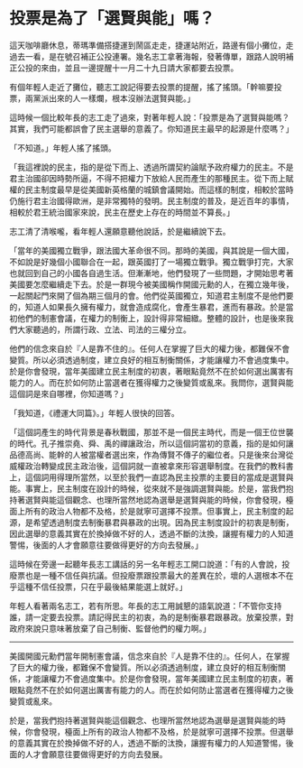 # 投票是為了「選賢與能」嗎？

這天咖啡廳休息，蒂瑪準備搭捷運到鬧區走走，捷運站附近，路邊有個小攤位，走過去一看，是在號召補正公投連署。幾名志工拿著海報，發著傳單，跟路人說明補正公投的來由，並且一邊提醒十一月二十九日請大家都要去投票。

有個年輕人走近了攤位，聽志工說記得要去投票的提醒，搖了搖頭。「幹嘛要投票，兩黨派出來的人一樣爛，根本沒辦法選賢與能。」

這時候一個比較年長的志工走了過來，對著年輕人說：「投票是為了選賢與能嗎？其實，我們可能都誤會了民主選舉的意義了。你知道民主最早的起源是什麼嗎？」

「不知道。」年輕人搖了搖頭。

「我這裡說的民主，指的是從下而上、透過所謂契約論賦予政府權力的民主。不是君主治國卻因時勢所逼，不得不把權力下放給人民而產生的那種民主。從下而上賦權的民主制度最早是從美國新英格蘭的城鎮會議開始。而這樣的制度，相較於當時仍施行君主治國得歐洲，是非常獨特的發明。民主制度的普及，是近百年的事情，相較於君王統治國家來說，民主在歷史上存在的時間並不算長。」

志工清了清喉嚨，看年輕人還願意聽他說話，於是繼續說下去。

「當年的美國獨立戰爭，跟法國大革命很不同。那時的美國，與其說是一個大國，不如說是好幾個小國聯合在一起，跟英國打了一場獨立戰爭。獨立戰爭打完，大家也就回到自己的小國各自過生活。但漸漸地，他們發現了一些問題，才開始思考著美國要怎麼繼續走下去。於是一群現今被美國稱作開國元勳的人，在獨立幾年後，一起關起門來開了個為期三個月的會。他們從英國獨立，知道君主制度不是他們要的，知道人如果長久擁有權力，就會造成腐化，會產生暴君，進而有暴政。於是當初他們的制憲會議，在權力的制衡上，設計得非常細緻。整體的設計，也是後來我們大家聽過的，所謂行政、立法、司法的三權分立。

他們的信念來自於『人是靠不住的』。任何人在掌握了巨大的權力後，都難保不會變質。所以必須透過制度，建立良好的相互制衡關係，才能讓權力不會過度集中。於是你會發現，當年美國建立民主制度的初衷，著眼點竟然不在於如何選出厲害有能力的人。而在於如何防止當選者在獲得權力之後變質或亂來。我問你，選賢與能這個詞是來自哪裡，你知道嗎？」

「我知道，《禮運大同篇》。」年輕人很快的回答。

「這個詞產生的時代背景是春秋戰國，那並不是一個民主時代，而是一個王位世襲的時代。孔子推崇堯、舜、禹的禪讓政治，所以這個詞當初的意義，指的是如何讓品德高尚、能幹的人被當權者選出來，作為傳賢不傳子的繼位者。只是後來台灣從威權政治轉變成民主政治後，這個詞就一直被拿來形容選舉制度。在我們的教科書上，這個詞用得理所當然，以至於我們一直認為民主投票的主要目的當成是選賢與能。事實上，民主制度在設計的時候，從來就不是強調選賢與能。於是，當我們抱持著選賢與能這個觀念、也理所當然地認為選舉是選賢與能的時候，你會發現，檯面上所有的政治人物都不及格，於是就寧可選擇不投票。但事實上，民主制度的起源，是希望透過制度去制衡暴君與暴政的出現。因為民主制度設計的初衷是制衡，因此選舉的意義其實在於換掉做不好的人，透過不斷的汰換，讓握有權力的人知道警惕，後面的人才會願意往要做得更好的方向去發展。」

這時候在旁邊一起聽年長志工講話的另一名年輕志工開口說道：「有的人會說，投廢票也是一種不信任與抗議。但投廢票跟投票最大的差異在於，壞的人選根本不在乎這種不信任投票，只在乎最後結果能選上就好。」

年輕人看著兩名志工，若有所思。年長的志工用誠懇的語氣說道：「不管你支持誰，請一定要去投票。請記得民主的初衷，為的是制衡暴君跟暴政。放棄投票，對政府來說只意味著放棄了自己制衡、監督他們的權力啊。」

-----

美國開國元勳們當年開制憲會議，信念來自於『人是靠不住的』。任何人，在掌握了巨大的權力後，都難保不會變質。所以必須透過制度，建立良好的相互制衡關係，才能讓權力不會過度集中。於是你會發現，當年美國建立民主制度的初衷，著眼點竟然不在於如何選出厲害有能力的人。而在於如何防止當選者在獲得權力之後變質或亂來。

於是，當我們抱持著選賢與能這個觀念、也理所當然地認為選舉是選賢與能的時候，你會發現，檯面上所有的政治人物都不及格，於是就寧可選擇不投票。但選舉的意義其實在於換掉做不好的人，透過不斷的汰換，讓握有權力的人知道警惕，後面的人才會願意往要做得更好的方向去發展。
